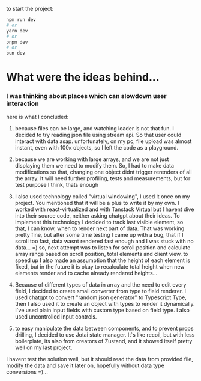 to start the project:
```bash
npm run dev
# or
yarn dev
# or
pnpm dev
# or
bun dev
```

# What were the ideas behind...
### I was thinking about places which can slowdown user interaction
here is what I concluded:
1. because files can be large, and watching loader is not that fun.
I decided to try reading json file using stream api. So that user could 
interact with data asap.
unfortunately, on my pc, file upload was almost instant, even with 100к objects, so I left the code as a playground.
2. because we are working with large arrays, and we are not just displaying them we need to modify them.
So, I had to make data modifications so that, changing one object didnt trigger rerenders of all the array. It will need 
further profiling, tests and measurements, but for test purpose I think, thats enough
3. I also used technology called "virtual windowing", I used it once on my project. You mentioned that it will be a plus
to write it by my own. I worked with react-virtualized and with Tanstack Virtual but I havent dive into their source code,
neither asking chatgpt about their ideas.
To implement this technology I decided to track last visible element, so that, I can know, when to render next part of data.
That was working pretty fine, but after some time testing I came up with a bug, that if I scroll too fast, 
data wasnt rendered fast enough and I was stuck with no data... =)
so, next attempt was to listen for scroll position and calculate array range based on scroll position, total elements and client view.
to speed up I also made an assumption that the height of each element is fixed, but in the future it is okay to recalculate 
total height when new elements render and to cache already rendered heights...

4. Because of different types of data in array and the need to edit every field, I decided to create small converter from 
type to field renderer. I used chatgpt to convert "random json generator" to Typescript Type, then I also used it to create
an object with types to render it dynamically. I`ve used plain input fields with custom type based on field type.
I also used uncontrolled input controls.
5. to easy manipulate the data between components, and to prevent props drilling, I decided to use Jotai state manager. It`s like recoil, but 
with less boilerplate, its also from creators of Zustand, and it showed itself pretty well on my last project.

I havent test the solution well, but it should read the data from provided file, modify the data and save it later on, hopefully without data type conversions =)...

